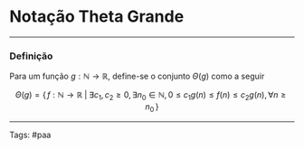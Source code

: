 
# Notação Theta Grande

---

### Definição

Para um função $g:\mathbb{N}\to\mathbb{R}$, define-se o conjunto $\Theta(g)$ como a seguir

$$
\Theta(g) = \{\,f:\mathbb{N}\to\mathbb{R} \;|\; \exists c_1,c_2 \geq 0, \exists n_0 \in \mathbb{N}, 0 \leq c_1g(n) \leq f(n) \leq c_2g(n), \forall n \geq n_0 \,\}
$$

---

Tags: #paa

